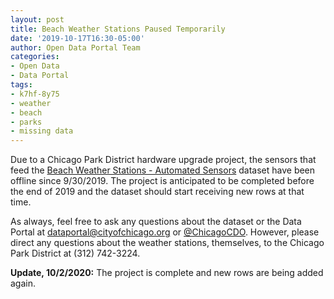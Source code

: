 ```yaml
---
layout: post
title: Beach Weather Stations Paused Temporarily
date: '2019-10-17T16:30-05:00'
author: Open Data Portal Team
categories:
- Open Data
- Data Portal
tags:
- k7hf-8y75
- weather
- beach
- parks
- missing data
---
```

Due to a Chicago Park District hardware upgrade project, the sensors that feed the [Beach Weather Stations - Automated Sensors](https://data.cityofchicago.org/d/k7hf-8y75) dataset have been offline since 9/30/2019. The project is anticipated to be completed before the end of 2019 and the dataset should start receiving new rows at that time.

As always, feel free to ask any questions about the dataset or the Data Portal at [dataportal@cityofchicago.org](mailto:dataportal@cityofchicago.org) or [@ChicagoCDO](https://twitter.com/ChicagoCDO). However, please direct any questions about the weather stations, themselves, to the Chicago Park District at (312) 742-3224.

**Update, 10/2/2020:** The project is complete and new rows are being added again.
